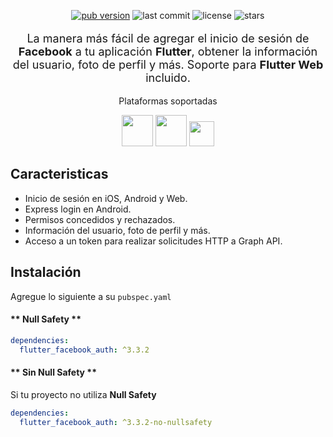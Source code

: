 <!-- ![image](https://user-images.githubusercontent.com/15864336/101827170-f5ce3180-3afd-11eb-9a60-5933a15f337b.png) -->

<p align="center">
  <a href="https://pub.dev/packages/flutter_facebook_auth"><img alt="pub version" src="https://img.shields.io/pub/v/flutter_facebook_auth?color=%2300b0ff&label=flutter_facebook_auth&style=flat-square"></a>

  <img alt="last commit" src="https://img.shields.io/github/last-commit/the-meedu-app/flutter-facebook-auth?color=%23ffa000&style=flat-square"/>
  <img alt="license" src="https://img.shields.io/github/license/the-meedu-app/flutter-facebook-auth?style=flat-square"/>
  <img alt="stars" src="https://img.shields.io/github/stars/the-meedu-app/flutter-facebook-auth?style=social"/>
</p>

<div style="text-align: center">
<p style="font-size:18px;">La manera más fácil de agregar el inicio de sesión de <b>Facebook</b> a tu aplicación <b>Flutter</b>, obtener la información del usuario, foto de perfil y más. Soporte para <b>Flutter Web</b> incluido.</p>
  <p>Plataformas soportadas</p>
  <div>
    <img src="/assets/android.png" width="50" />
    <img src="/assets/ios.png" width="50" />
    <img src="/assets/web.png" width="40" />
  </div>
</div>

## Caracteristicas

- Inicio de sesión en iOS, Android y Web.
- Express login en Android.
- Permisos concedidos y rechazados.
- Información del usuario, foto de perfil y más.
- Acceso a un token para realizar solicitudes HTTP a Graph API.

## Instalación

Agregue lo siguiente a su `pubspec.yaml`

<!-- tabs:start -->

#### ** Null Safety **

```yaml
dependencies:
  flutter_facebook_auth: ^3.3.2
```

#### ** Sin Null Safety **
Si tu proyecto no utiliza **Null Safety**

```yaml
dependencies:
  flutter_facebook_auth: ^3.3.2-no-nullsafety
```

<!-- tabs:end -->